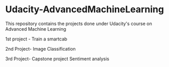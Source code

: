 # Udacity-AdvancedMachineLearning
This repository contains the projects done under Udacity's course on Advanced Machine Learning

1st project -
Train a smartcab

2nd Project-
Image Classification

3rd Project-
Capstone project
Sentiment analysis
